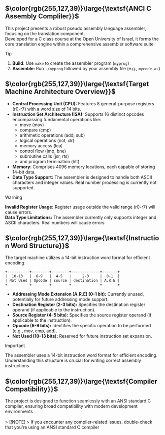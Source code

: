 ## $\color{rgb(255,127,39)}\large{\textsf{ANCI C Assembly Compliler}}$

This project presents a robust pseudo assembly language assembler, focusing on the translation component.<br />
Developed for a C class course at the Open University of Israel, it forms the core translation engine within a comprehensive assembler software suite
> [!TIP]
> 1. <strong>Build:</strong> Use `make` to create the assembler program (`myprog`)<br />
> 2. <strong>Assemble:</strong> Run `./myprog` followed by your assembly file (e.g., `mycode.as`)

## $\color{rgb(255,127,39)}\large{\textsf{Target Machine Architecture Overview}}$

- <strong>Central Processing Unit (CPU):</strong> Features 8 general-purpose registers (r0-r7) with a word size of 14 bits.
- <strong>Instruction Set Architecture (ISA):</strong> Supports 16 distinct opcodes encompassing fundamental operations like:
  - move (mov)
  - compare (cmp)
  - arithmetic operations (add, sub)
  - logical operations (not, clr)
  - memory access (lea)
  - control flow (jmp, bne)
  - subroutine calls (jsr, rts)
  - and program termination (hlt).
- <strong>Memory:</strong> Comprises 4096 memory locations, each capable of storing 14-bit data.
- <strong>Data Type Support:</strong> The assembler is designed to handle both ASCII characters and integer values. Real number processing is currently not supported.
> [!WARNING]
> <strong>Invalid Register Usage:</strong> Register usage outside the valid range (r0-r7) will cause errors.<br />
> <strong>Data Type Limitations:</strong> The assembler currently only supports integer and ASCII characters. Real numbers will cause errors

## $\color{rgb(255,127,39)}\large{\textsf{Instruction Word Structure}}$

The target machine utilizes a 14-bit instruction word format for efficient encoding:
```
+----------+--------+--------+-------------+-------+
|  10-13   |  6-9   |  4-5   |     2-3     |  0-1  |
| Not Used | Opcode | source | destination | A.R.E |
+----------+--------+--------+-------------+-------+
```
- <strong>Addressing Mode Extension (A.R.E) (0-1 bit):</strong> Currently unused, potentially for future addressing mode support.
- <strong>Destination Register (2-3 bits):</strong> Specifies the destination register operand (if applicable to the instruction).
- <strong>Source Register (4-5 bits):</strong> Specifies the source register operand (if applicable to the instruction).
- <strong>Opcode (6-9 bits):</strong> Identifies the specific operation to be performed (e.g., mov, cmp, add).
- <strong>Not Used (10-13 bits):</strong> Reserved for future instruction set expansion.
> [!IMPORTANT]
> The assembler uses a 14-bit instruction word format for efficient encoding. Understanding this structure is crucial for writing correct assembly instructions

## $\color{rgb(255,127,39)}\large{\textsf{Compiler Compatibility}}$

<div align="left">
The project is designed to function seamlessly with an ANSI standard C compiler, ensuring broad compatibility with modern development environments
</div>

<br />
> [!NOTE]
> If you encounter any compiler-related issues, double-check that you're using an ANSI standard C compiler

